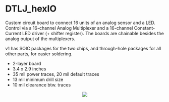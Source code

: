 # DTLJ_hexIO

Custom circuit board to connect 16 units of an analog sensor and a LED. Control via a 16-channel Analog Multiplexer and a 16-channel Constant-Current LED driver (+ shifter register). The boards are chainable besides the analog output of the multiplexers. 

v1 has SOIC packages for the two chips, and through-hole packages for all other parts, for easier soldering. 

* 2-layer board
* 3.4 x 2.9 inches
* 35 mil power traces, 20 mil default traces
* 13 mil minimum drill size
* 10 mil clearance btw. traces

<p align="center">
	<img src="https://raw.github.com/dailyTLJ/DTLJ_hexIO/master/dtlj_hexIO.png"/>
</p>